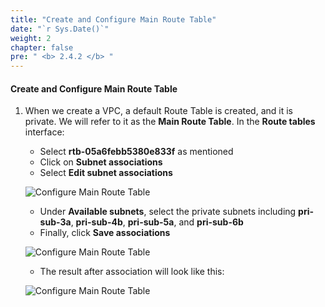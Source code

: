 ```yaml
---
title: "Create and Configure Main Route Table"
date: "`r Sys.Date()`"
weight: 2
chapter: false
pre: " <b> 2.4.2 </b> "
---
```


#### Create and Configure Main Route Table

1. When we create a VPC, a default Route Table is created, and it is private. We will refer to it as the **Main Route Table**. In the **Route tables** interface:

   - Select **rtb-05a6febb5380e833f** as mentioned
   - Click on **Subnet associations**
   - Select **Edit subnet associations**

   ![Configure Main Route Table](/images/2.4-RouteTable/2.4.2-MainPrivateRT/0001-mainrt.png?featherlight=false&width=90pc)

   - Under **Available subnets**, select the private subnets including **pri-sub-3a**, **pri-sub-4b**, **pri-sub-5a**, and **pri-sub-6b**
   - Finally, click **Save associations**

   ![Configure Main Route Table](/images/2.4-RouteTable/2.4.2-MainPrivateRT/0002-mainrt.png?featherlight=false&width=90pc)

   - The result after association will look like this:

   ![Configure Main Route Table](/images/2.4-RouteTable/2.4.2-MainPrivateRT/0003-mainrt.png?featherlight=false&width=90pc)
